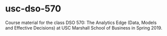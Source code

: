 usc-dso-570
===========

Course material for the class DSO 570: The Analytics Edge (Data, Models and
Effective Decisions) at USC Marshall School of Business in Spring 2019.
